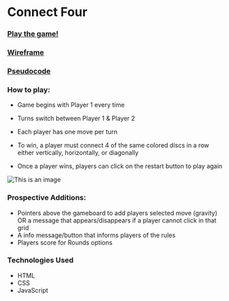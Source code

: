 # Connect Four
### [Play the game!](https://eclectic-torrone-49648b.netlify.app/)
### [Wireframe](https://whimsical.com/connect-four-6aFKyW3WMR46TNWLzs4zeL)
### [Pseudocode](https://docs.google.com/document/d/1fxy-XN8DAQftyQYO9HyK8wmRcEELcjvsvfvY1UzE87k/edit?usp=sharing)


### How to play:
*  Game begins with Player 1 every time 

*  Turns switch between Player 1 & Player 2

*  Each player has one move per turn

*  To win, a player must connect 4 of the same colored discs in a row either vertically, horizontally, or diagonally

*  Once a player wins, players can click on the restart button to play again


![This is an image](https://i.imgur.com/MsyYZjq.png)

### Prospective Additions:
*  Pointers above the gameboard to add players selected move (gravity)
OR a message that appears/disappears if a player cannot click in that grid
*   A info message/button that informs players of the rules 
*   Players score for Rounds options

### Technologies Used
*  HTML
*  CSS
*  JavaScript
